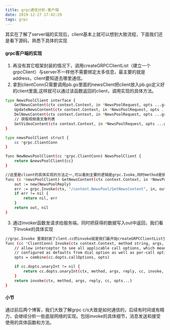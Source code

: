```yaml
---
title: grpc通信分析-客户端
date: 2019-12-27 17:42:29
tags: grpc
---
```


其实在了解了server端的实现后，client基本上就可以想到大致流程，下面我们还是看下源码，熟悉下具体的实现

#### grpc客户端的实现
1. 再没有其它框架封装的情况下，调用createGRPCClientList（建立一个grpcClient）与server不一样他不需要绑定太多信息，最主要的就是address，client要知道去哪里通信。
2. 拿到clientConn只需要调用pb.go里面的newsClient把client放入pb.go定义好的client里面,这样就可以通过该函数返回的client，调用实现的具体方法。
```bash
type NewsPoolClient interface {
	GetNewsContent(ctx context.Context, in *NewsPoolRequest, opts ...grpc.CallOption) (*NewsPoolReply, error)
	UpdateNewsContent(ctx context.Context, in *NewsPoolRequest, opts ...grpc.CallOption) (*UpdateReply, error)
	DelNewsContent(ctx context.Context, in *NewsPoolRequest, opts ...grpc.CallOption) (*DelReply, error)
	// 获取视频类文章列表
	GetVideoContent(ctx context.Context, in *NewsPoolRequest, opts ...grpc.CallOption) (*NewsPoolReply, error)
}

type newsPoolClient struct {
	cc *grpc.ClientConn
}

func NewNewsPoolClient(cc *grpc.ClientConn) NewsPoolClient {
	return &newsPoolClient{cc}
}

//这里是client的具体实现的方法之一,可以看到主要的逻辑是grpc.Ivoke,同时method是按照server注册的同样接口传入method（网络通信一定都是基于相同的约定和协议实现通信）
func (c *newsPoolClient) GetNewsContent(ctx context.Context, in *NewsPoolRequest, opts ...grpc.CallOption) (*NewsPoolReply, error) {
	out := new(NewsPoolReply)
	err := grpc.Invoke(ctx, "/content.NewsPool/GetNewsContent", in, out, c.cc, opts...)
	if err != nil {
		return nil, err
	}
	return out, nil
}
```
3. 通过invoker函数发请求给服务端，同时把获得的数据写入out中返回，我们看下Invoke的具体实现
```bash
//grpc.Invoke 里面封装了clent.cc的invoke就是我们最开始createGRPCClientList生成的clentconnect
func (cc *ClientConn) Invoke(ctx context.Context, method string, args, reply interface{}, opts ...CallOption) error {
	// allow interceptor to see all applicable call options, which means those
	// configured as defaults from dial option as well as per-call options
	opts = combine(cc.dopts.callOptions, opts)

	if cc.dopts.unaryInt != nil {
		return cc.dopts.unaryInt(ctx, method, args, reply, cc, invoke, opts...)
	}
	return invoke(ctx, method, args, reply, cc, opts...)
}
```

#### 小节
通过前后两个博客，我们大致了解grpc c/s大致是如何通信的，后续有时间或有精力，会继续分析一些底层网络的实现。包括invoke的具体细节，消息发送和接受使用的具体函数和方法。